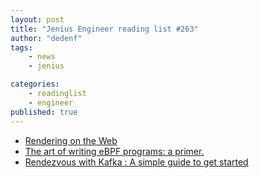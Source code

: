 ```yaml
---
layout: post
title: "Jenius Engineer reading list #263"
author: "dedenf"
tags:
    - news
    - jenius

categories:
    - readinglist
    - engineer
published: true
---
```


- [Rendering on the Web](https://medium.com/@SilentHackz/rendering-on-the-web-80a30c678c3a)
- [The art of writing eBPF programs: a primer.](https://sysdig.com/blog/the-art-of-writing-ebpf-programs-a-primer/)
- [Rendezvous with Kafka : A simple guide to get started](https://medium.com/walmartlabs/rendezvous-with-kafka-a-simple-guide-to-get-started-48db3b921cc)
